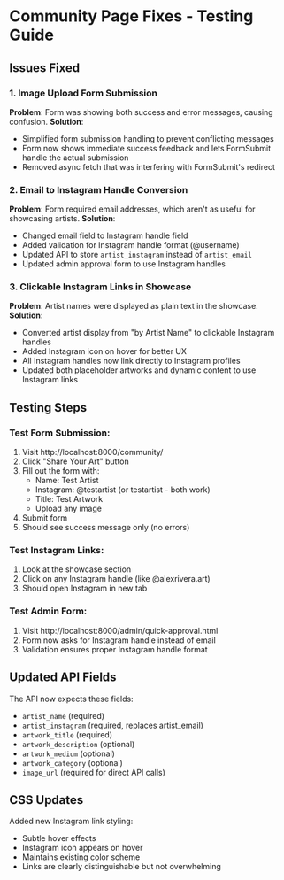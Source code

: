 # Community Page Fixes - Testing Guide

## Issues Fixed

### 1. Image Upload Form Submission
**Problem**: Form was showing both success and error messages, causing confusion.
**Solution**: 
- Simplified form submission handling to prevent conflicting messages
- Form now shows immediate success feedback and lets FormSubmit handle the actual submission
- Removed async fetch that was interfering with FormSubmit's redirect

### 2. Email to Instagram Handle Conversion
**Problem**: Form required email addresses, which aren't as useful for showcasing artists.
**Solution**:
- Changed email field to Instagram handle field
- Added validation for Instagram handle format (@username)
- Updated API to store `artist_instagram` instead of `artist_email`
- Updated admin approval form to use Instagram handles

### 3. Clickable Instagram Links in Showcase
**Problem**: Artist names were displayed as plain text in the showcase.
**Solution**:
- Converted artist display from "by Artist Name" to clickable Instagram handles
- Added Instagram icon on hover for better UX
- All Instagram handles now link directly to Instagram profiles
- Updated both placeholder artworks and dynamic content to use Instagram links

## Testing Steps

### Test Form Submission:
1. Visit http://localhost:8000/community/
2. Click "Share Your Art" button
3. Fill out the form with:
   - Name: Test Artist
   - Instagram: @testartist (or testartist - both work)
   - Title: Test Artwork
   - Upload any image
4. Submit form
5. Should see success message only (no errors)

### Test Instagram Links:
1. Look at the showcase section
2. Click on any Instagram handle (like @alexrivera.art)
3. Should open Instagram in new tab

### Test Admin Form:
1. Visit http://localhost:8000/admin/quick-approval.html
2. Form now asks for Instagram handle instead of email
3. Validation ensures proper Instagram handle format

## Updated API Fields

The API now expects these fields:
- `artist_name` (required)
- `artist_instagram` (required, replaces artist_email)
- `artwork_title` (required)
- `artwork_description` (optional)
- `artwork_medium` (optional)
- `artwork_category` (optional)
- `image_url` (required for direct API calls)

## CSS Updates

Added new Instagram link styling:
- Subtle hover effects
- Instagram icon appears on hover
- Maintains existing color scheme
- Links are clearly distinguishable but not overwhelming
